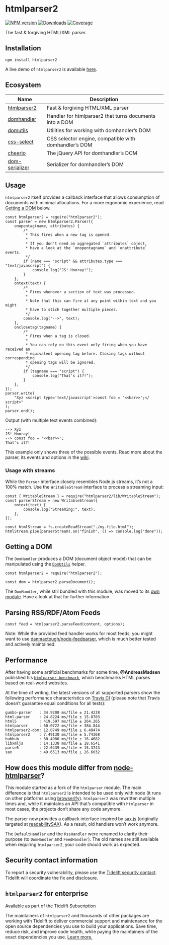 htmlparser2
===========

[![NPM version](http://img.shields.io/npm/v/htmlparser2.svg?style=flat)](https://npmjs.org/package/htmlparser2) [![Downloads](https://img.shields.io/npm/dm/htmlparser2.svg?style=flat)](https://npmjs.org/package/htmlparser2) [](https://github.com/fb55/htmlparser2/actions?query=workflow%3A%22Node.js+Test%22) [![Coverage](http://img.shields.io/coveralls/fb55/htmlparser2.svg?style=flat)](https://coveralls.io/r/fb55/htmlparser2)

The fast & forgiving HTML/XML parser.

Installation
------------

    npm install htmlparser2

A live demo of `htmlparser2` is available [here](https://astexplorer.net/#/2AmVrGuGVJ).

Ecosystem
---------

<table><thead><tr class="header"><th>Name</th><th>Description</th></tr></thead><tbody><tr class="odd"><td><a href="https://github.com/fb55/htmlparser2">htmlparser2</a></td><td>Fast &amp; forgiving HTML/XML parser</td></tr><tr class="even"><td><a href="https://github.com/fb55/domhandler">domhandler</a></td><td>Handler for htmlparser2 that turns documents into a DOM</td></tr><tr class="odd"><td><a href="https://github.com/fb55/domutils">domutils</a></td><td>Utilities for working with domhandler’s DOM</td></tr><tr class="even"><td><a href="https://github.com/fb55/css-select">css-select</a></td><td>CSS selector engine, compatible with domhandler’s DOM</td></tr><tr class="odd"><td><a href="https://github.com/cheeriojs/cheerio">cheerio</a></td><td>The jQuery API for domhandler’s DOM</td></tr><tr class="even"><td><a href="https://github.com/cheeriojs/dom-serializer">dom-serializer</a></td><td>Serializer for domhandler’s DOM</td></tr></tbody></table>

Usage
-----

`htmlparser2` itself provides a callback interface that allows consumption of documents with minimal allocations. For a more ergonomic experience, read [Getting a DOM](#getting-a-dom) below.

    const htmlparser2 = require("htmlparser2");
    const parser = new htmlparser2.Parser({
        onopentag(name, attributes) {
            /*
             * This fires when a new tag is opened.
             *
             * If you don't need an aggregated `attributes` object,
             * have a look at the `onopentagname` and `onattribute` events.
             */
            if (name === "script" && attributes.type === "text/javascript") {
                console.log("JS! Hooray!");
            }
        },
        ontext(text) {
            /*
             * Fires whenever a section of text was processed.
             *
             * Note that this can fire at any point within text and you might
             * have to stich together multiple pieces.
             */
            console.log("-->", text);
        },
        onclosetag(tagname) {
            /*
             * Fires when a tag is closed.
             *
             * You can rely on this event only firing when you have received an
             * equivalent opening tag before. Closing tags without corresponding
             * opening tags will be ignored.
             */
            if (tagname === "script") {
                console.log("That's it?!");
            }
        },
    });
    parser.write(
        "Xyz <script type='text/javascript'>const foo = '<<bar>>';</ script>"
    );
    parser.end();

Output (with multiple text events combined):

    --> Xyz
    JS! Hooray!
    --> const foo = '<<bar>>';
    That's it?!

This example only shows three of the possible events. Read more about the parser, its events and options in the [wiki](https://github.com/fb55/htmlparser2/wiki/Parser-options).

### Usage with streams

While the `Parser` interface closely resembles Node.js streams, it’s not a 100% match. Use the `WritableStream` interface to process a streaming input:

    const { WritableStream } = require("htmlparser2/lib/WritableStream");
    const parserStream = new WritableStream({
        ontext(text) {
            console.log("Streaming:", text);
        },
    });

    const htmlStream = fs.createReadStream("./my-file.html");
    htmlStream.pipe(parserStream).on("finish", () => console.log("done"));

Getting a DOM
-------------

The `DomHandler` produces a DOM (document object model) that can be manipulated using the [`DomUtils`](https://github.com/fb55/DomUtils) helper.

    const htmlparser2 = require("htmlparser2");

    const dom = htmlparser2.parseDocument();

The `DomHandler`, while still bundled with this module, was moved to its [own module](https://github.com/fb55/domhandler). Have a look at that for further information.

Parsing RSS/RDF/Atom Feeds
--------------------------

    const feed = htmlparser2.parseFeed(content, options);

Note: While the provided feed handler works for most feeds, you might want to use [danmactough/node-feedparser](https://github.com/danmactough/node-feedparser), which is much better tested and actively maintained.

Performance
-----------

After having some artificial benchmarks for some time, **<span class="citation" data-cites="AndreasMadsen">@AndreasMadsen</span>** published his [`htmlparser-benchmark`](https://github.com/AndreasMadsen/htmlparser-benchmark), which benchmarks HTML parses based on real-world websites.

At the time of writing, the latest versions of all supported parsers show the following performance characteristics on [Travis CI](https://travis-ci.org/AndreasMadsen/htmlparser-benchmark/builds/10805007) (please note that Travis doesn’t guarantee equal conditions for all tests):

    gumbo-parser   : 34.9208 ms/file ± 21.4238
    html-parser    : 24.8224 ms/file ± 15.8703
    html5          : 419.597 ms/file ± 264.265
    htmlparser     : 60.0722 ms/file ± 384.844
    htmlparser2-dom: 12.0749 ms/file ± 6.49474
    htmlparser2    : 7.49130 ms/file ± 5.74368
    hubbub         : 30.4980 ms/file ± 16.4682
    libxmljs       : 14.1338 ms/file ± 18.6541
    parse5         : 22.0439 ms/file ± 15.3743
    sax            : 49.6513 ms/file ± 26.6032

How does this module differ from [node-htmlparser](https://github.com/tautologistics/node-htmlparser)?
------------------------------------------------------------------------------------------------------

This module started as a fork of the `htmlparser` module. The main difference is that `htmlparser2` is intended to be used only with node (it runs on other platforms using [browserify](https://github.com/substack/node-browserify)). `htmlparser2` was rewritten multiple times and, while it maintains an API that’s compatible with `htmlparser` in most cases, the projects don’t share any code anymore.

The parser now provides a callback interface inspired by [sax.js](https://github.com/isaacs/sax-js) (originally targeted at [readabilitySAX](https://github.com/fb55/readabilitysax)). As a result, old handlers won’t work anymore.

The `DefaultHandler` and the `RssHandler` were renamed to clarify their purpose (to `DomHandler` and `FeedHandler`). The old names are still available when requiring `htmlparser2`, your code should work as expected.

Security contact information
----------------------------

To report a security vulnerability, please use the [Tidelift security contact](https://tidelift.com/security). Tidelift will coordinate the fix and disclosure.

`htmlparser2` for enterprise
----------------------------

Available as part of the Tidelift Subscription

The maintainers of `htmlparser2` and thousands of other packages are working with Tidelift to deliver commercial support and maintenance for the open source dependencies you use to build your applications. Save time, reduce risk, and improve code health, while paying the maintainers of the exact dependencies you use. [Learn more.](https://tidelift.com/subscription/pkg/npm-htmlparser2?utm_source=npm-htmlparser2&utm_medium=referral&utm_campaign=enterprise&utm_term=repo)
